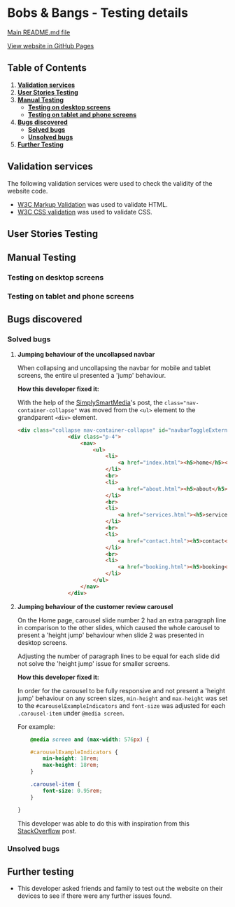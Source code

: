 # Bobs & Bangs - Testing details

[Main README.md file](README.md)

[View website in GitHub Pages](https://potterjane.github.io/bobs-and-bangs/)

## Table of Contents

1. [**Validation services**](#validation-services)
2. [**User Stories Testing**](#user-stories-testing)
3. [**Manual Testing**](#manual-testing)
    - [**Testing on desktop screens**](#testing-on-desktop-screens)
    - [**Testing on tablet and phone screens**](#testing-on-tablet-and-phone-screens)
4. [**Bugs discovered**](#bugs-discovered)
    - [**Solved bugs**](#solved-bugs)
    - [**Unsolved bugs**](#unsolved-bugs)
5. [**Further Testing**](#further-testing)

## Validation services
The following validation services were used to check the validity of the website code.
- [W3C Markup Validation]( https://validator.w3.org/) was used to validate HTML.
- [W3C CSS validation](https://jigsaw.w3.org/css-validator/) was used to validate CSS.

## User Stories Testing

## Manual Testing

### Testing on desktop screens

### Testing on tablet and phone screens

## Bugs discovered

### Solved bugs
1. **Jumping behaviour of the uncollapsed navbar**

    When collapsing and uncollapsing the navbar for mobile and tablet screens, the entire ul presented a 'jump' behaviour.

    **How this developer fixed it:**

    With the help of the [SimplySmartMedia](https://simplysmartmedia.com/2016/06/heres-why-your-bootstrap-collapsed-alert-jumps-when-expanded/)'s post, 
    the ```class="nav-container-collapse"``` was moved from the ```<ul>``` element to the grandparent ```<div>``` element.

    ```html
    <div class="collapse nav-container-collapse" id="navbarToggleExternalContent">
                    <div class="p-4">
                        <nav>
                            <ul>
                                <li>
                                    <a href="index.html"><h5>home</h5></a>
                                </li>
                                <br>
                                <li>
                                    <a href="about.html"><h5>about</h5></a>
                                </li>
                                <br>
                                <li>
                                    <a href="services.html"><h5>services</h5></a>
                                </li>
                                <br>
                                <li>
                                    <a href="contact.html"><h5>contact</h5></a>
                                </li>
                                <br>
                                <li>
                                    <a href="booking.html"><h5>booking</h5></a>
                                </li>
                            </ul>
                        </nav>
                    </div>
    ```

2. **Jumping behaviour of the customer review carousel**

    On the Home page, carousel slide number 2 had an extra paragraph line in comparison to the other slides, 
    which caused the whole carousel to present a 'height jump' behaviour when slide 2 was presented in desktop screens.

    Adjusting the number of paragraph lines to be equal for each slide did not solve the 'height jump' issue for smaller screens.

    **How this developer fixed it:**

    In order for the carousel to be fully responsive and not present a 'height jump' behaviour on any screen sizes,
    ```min-height``` and ```max-height``` was set to the ```#carouselExampleIndicators``` and ```font-size```
    was adjusted for each ```.carousel-item``` under ```@media screen```.

    For example:

    ```css
        @media screen and (max-width: 576px) {

        #carouselExampleIndicators {
            min-height: 18rem;
            max-height: 18rem;
        }

        .carousel-item {
            font-size: 0.95rem;
        }

    }
    ```

    This developer was able to do this with inspiration from this [StackOverflow](https://stackoverflow.com/questions/29985360/bootstrap-carousel-whole-website-jumps-when-image-is-changing) post.

### Unsolved bugs

## Further testing

- This developer asked friends and family to test out the website on their devices to see if there were any 
further issues found.
